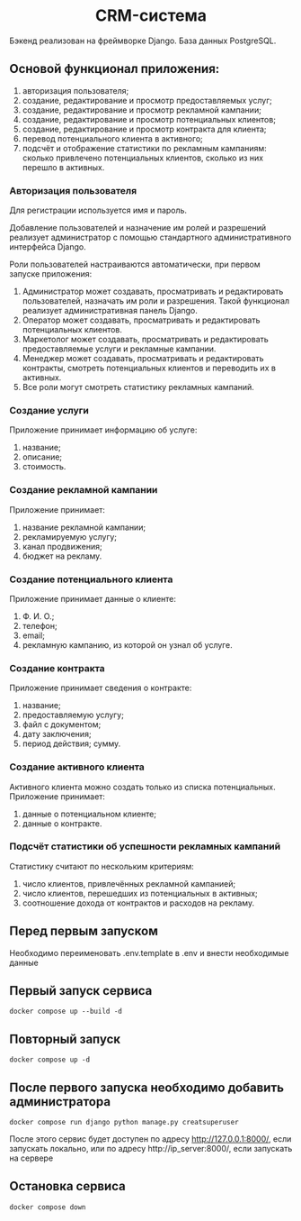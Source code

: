 <h1 align="center">CRM-система</h1>

Бэкенд реализован на фреймворке Django. База данных PostgreSQL.

## Основой функционал приложения:

1. авторизация пользователя;
2. создание, редактирование и просмотр предоставляемых услуг;
3. создание, редактирование и просмотр рекламной кампании;
4. создание, редактирование и просмотр потенциальных клиентов;
5. создание, редактирование и просмотр контракта для клиента;
6. перевод потенциального клиента в активного;
7. подсчёт и отображение статистики по рекламным кампаниям: сколько привлечено потенциальных клиентов, сколько из них перешло в активных.


### Авторизация пользователя
Для регистрации используется имя и пароль.

Добавление пользователей и назначение им ролей и разрешений реализует администратор
с помощью стандартного административного интерфейса Django.

Роли пользователей настраиваются автоматически, при первом запуске приложения:
1. Администратор может создавать, просматривать и редактировать пользователей, назначать им роли и разрешения. Такой функционал реализует административная панель Django.
2. Оператор может создавать, просматривать и редактировать потенциальных клиентов.
3. Маркетолог может создавать, просматривать и редактировать предоставляемые услуги и рекламные кампании.
4. Менеджер может создавать, просматривать и редактировать контракты, смотреть потенциальных клиентов и переводить их в активных.
5. Все роли могут смотреть статистику рекламных кампаний.

### Создание услуги
Приложение принимает информацию об услуге:
1. название;
2. описание;
3. стоимость.

### Создание рекламной кампании
Приложение принимает:
1. название рекламной кампании;
2. рекламируемую услугу;
3. канал продвижения;
4. бюджет на рекламу.

### Создание потенциального клиента
Приложение принимает данные о клиенте:
1. Ф. И. О.;
2. телефон;
3. email;
4. рекламную кампанию, из которой он узнал об услуге.

### Создание контракта
Приложение принимает сведения о контракте:
1. название; 
2. предоставляемую услугу; 
3. файл с документом; 
4. дату заключения; 
5. период действия; сумму.

### Создание активного клиента
Активного клиента можно создать только из списка потенциальных.
Приложение принимает:
1. данные о потенциальном клиенте; 
2. данные о контракте.

### Подсчёт статистики об успешности рекламных кампаний
Статистику считают по нескольким критериям:
1. число клиентов, привлечённых рекламной кампанией; 
2. число клиентов, перешедших из потенциальных в активных; 
3. соотношение дохода от контрактов и расходов на рекламу.


## Перед первым запуском
Необходимо переименовать .env.template в .env и внести необходимые данные

## Первый запуск сервиса
```
docker compose up --build -d
```

## Повторный запуск
```
docker compose up -d
```

## После первого запуска необходимо добавить администратора
```
docker compose run django python manage.py creatsuperuser
```
После этого сервис будет доступен по адресу http://127.0.0.1:8000/, если запускать локально,
или по адресу http://ip_server:8000/, если запускать на сервере

## Остановка сервиса
```
docker compose down
```
